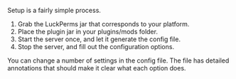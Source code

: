 Setup is a fairly simple process.

1. Grab the LuckPerms jar that corresponds to your platform.
2. Place the plugin jar in your plugins/mods folder.
3. Start the server once, and let it generate the config file.
4. Stop the server, and fill out the configuration options.

You can change a number of settings in the config file. The file has detailed annotations that should make it clear what each option does.